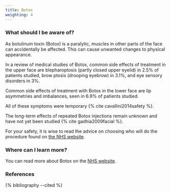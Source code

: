 ```yaml
---
title: Botox
weighting: 4
---
```


### What should I be aware of? 

As botulinum toxin (Botox) is a paralytic, muscles in other parts of the face can accidentally be affected. This can cause unwanted changes to physical appearance.

In a review of medical studies of Botox, common side effects of treatment in the upper face are blepharoptosis (partly closed upper eyelid) in 2.5% of patients studied, brow ptosis (drooping eyebrow) in 3.1%, and eye sensory disorders in 3%.

Common side effects of treatment with Botox in the lower face are lip asymmetries and imbalances, seen in 6.9% of patients studied.

All of these symptoms were temporary {% cite cavallini2014safety %}.

The long-term effects of repeated Botox injections remain unknown and have not yet been studied {% cite gadhia2009facial %}.

For your safety, it is wise to read the advice on choosing who will do the procedure found on [the NHS website](https://www.nhs.uk/conditions/cosmetic-procedures/choosing-who-will-do-your-procedure/).

### Where can I learn more?

You can read more about Botox on the [NHS website](http://www.nhs.uk/Conditions/cosmetic-treatments-guide/Pages/botulinum-toxin-Botox-injections.aspx).

### References

{% bibliography --cited %}
